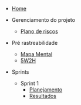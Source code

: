 - [Home](README.md "Animalesco Docs")

- Gerenciamento do projeto
  - [Plano de riscos](pages/plano-de-riscos.md)

- Pré rastreabilidade
  - [Mapa Mental](pages/mapa_mental.md)
  - [5W2H](pages/5W2H.md)

- Sprints
  - Sprint 1
    - [Planejamento](sprints/sprint1/planejamento.md)
    - [Resultados](sprints/sprint1/resultados.md)